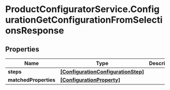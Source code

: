 # ProductConfiguratorService.ConfigurationGetConfigurationFromSelectionsResponse

## Properties

Name | Type | Description | Notes
------------ | ------------- | ------------- | -------------
**steps** | [**[ConfigurationConfigurationStep]**](ConfigurationConfigurationStep.md) |  | [optional] 
**matchedProperties** | [**[ConfigurationProperty]**](ConfigurationProperty.md) |  | [optional] 


